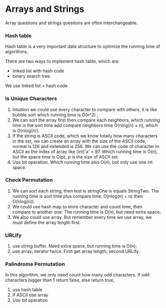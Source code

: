 # Arrays and Strings

Array questions and strings questions are often interchangeable. 

### Hash table

Hash table is a very important data structure to optimize the running time of algorithms.

There are two ways to implement hash table, which are:

- linked list with hash code
- binary search tree.

We use linked list + hash code.

### Is Unique Characters

1. Intuition we could use every character to compare with others, it is like bubble sort which running time is O(n^2) ;
2. We can sort the array first then compare each neighbors, which running time is the sort time add compare neighbors time O(nlog(n) + n), which is O(nlog(n)).
3. If the string is ASCII code, which we know totally how many characters in the set, we can create an array with the size of the ASCII code, normal is 128 and extended is 256. We can use the code of character In ASCII as the index of array like (int)'a' = 97. Which running time is O(n), but the space time is O(p), p is the size of ASCII set. 
4. Use bit operation. Which running time also O(n), but only use one int space.

### Check Permutation

1. We can sort each string, then test is stringOne is equals StringTwo. The running time is sort time plus compare time. O(nlog(n) + n) then O(nlog(n)).
2. We could use hash map to store character and count time, then compare to another one. The running time is O(n), but need extra space;
3. We also could use array. But remember every time we use array, we must define the array length first.

### URLify

1. use string buffer. Need extra space, but running time is O(n);
2. use array; iterator twice. First get array length; second URLify.

### Palindrome Permutation

In this algorithm, we only need count how many odd characters. If odd characters bigger than 1 return false, else return true;

1. use hash table
2. If ASCII use array
3. Use bit operation 
